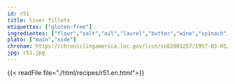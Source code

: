 ```yaml
---
id: r51
title: liver fillets
etiquettas: ["gluten-free"]
ingredientes: ["flour","salt","oil","laurel","butter","wine","spinach","potato"]
plato: ["main","side"]
chronam: https://chroniclingamerica.loc.gov/lccn/sn82001257/1957-03-05/ed-1/seq-5/
jpg: r51.jpg
---
```


{{< readFile file="./html/recipes/r51.en.html">}}